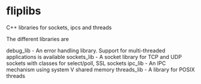 # fliplibs
C++ libraries for sockets, ipcs and threads


The different libraries are

debug_lib - An error handling library. Support for multi-threaded applications is available 
sockets_lib - A socket library for TCP and UDP sockets with classes for select/poll, SSL sockets 
ipc_lib - An IPC mechanism using system V shared memory
threads_lib - A library for POSIX threads
